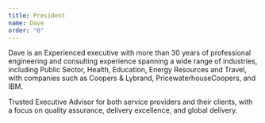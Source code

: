 ```yaml
---
title: President
name: Dave
order: "0"
---
```

Dave is an Experienced executive with more than 30 years of professional engineering and consulting experience spanning a wide range of industries, including Public Sector, Health, Education, Energy Resources and Travel, with companies such as Coopers & Lybrand, PricewaterhouseCoopers, and IBM.

Trusted Executive Advisor for both service providers and their clients, with a focus on quality assurance, delivery excellence, and global delivery. 